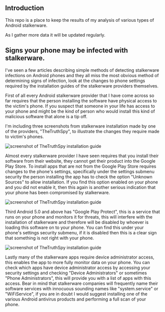 ## Introduction

This repo is a place to keep the results of my analysis of various types of Android stalkerware.

As I gather more data it will be updated regularly.

## Signs your phone may be infected with stalkerware.

I've seen a few articles describing simple methods of detecting stalkerware infections on Android phones and they all miss the most obvious method of determining signs of infection, look at the changes to phone settings required by the installation guides of the stalkerware providers themselves.

First of all every Android stalkerware provider that I have come across so far requires that the person installing the software have physical access to the victim's phone. If you suspect that someone in your life has access to your phone and might be the kind of person who would install this kind of malicious software that alone is a tip off.

I'm including three screenshots from stalkerware installation made by one of the providers, "TheTruthSpy", to illustrate the changes they require made to victim's phones.
 
![screenshot of TheTruthSpy installation guide](https://raw.githubusercontent.com/diskurse/android-stalkerware/master/docs/images/conclusion-detection.jpg)
 
Almost every stalkerware provider I have seen requires that you install their software from their website, they cannot get their product into the Google Play Store. To install apps that are not from the Google Play Store requires changes to the phone's settings, specifically under the settings submenu security the person installing the app has to check the option "Unknown Sources" to allow installation. If you find this option enabled on your phone and you did not enable it, then this again is another serious indication that your phone has been compromised by stalkerware.

![screenshot of TheTruthSpy installation guide](https://raw.githubusercontent.com/diskurse/android-stalkerware/master/docs/images/conclusion-unknown-sources.png)

Third Android 5.0 and above has "Google Play Protect", this is a service that runs on your phone and monitors it for threats, this will interfere with the installation of stalkerware and therefore will be disabled by whoever is loading this software on to your phone. You can find this under your phone's settings security submenu, if it is disabled then this is a clear sign that something is not right with your phone.

![screenshot of TheTruthSpy installation guide](https://raw.githubusercontent.com/diskurse/android-stalkerware/master/docs/images/conclusion-administrator.png)

Lastly many of the stalkerware apps require device administrator access, this enables the app to more fully monitor data on your phone. You can check which apps have device administrator access by accessing your security settings and checking "Device Administrators" or sometimes "Phone Administrators", this will provide you with a list of apps with this access. Bear in mind that stalkerware companies will frequently name their software services with innocuous sounding names like "system.service" or "WiFiService", if you are in doubt I would suggest installing one of the various Android antivirus products and performing a full scan of your phone.

